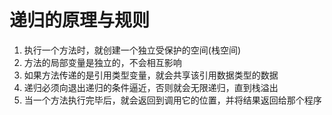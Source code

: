 # 递归的原理与规则

1. 执行一个方法时，就创建一个独立受保护的空间(栈空间)
2. 方法的局部变量是独立的，不会相互影响
3. 如果方法传递的是引用类型变量，就会共享该引用数据类型的数据
4. 递归必须向退出递归的条件逼近，否则就会无限递归，直到栈溢出
5. 当一个方法执行完毕后，就会返回到调用它的位置，并将结果返回给那个程序